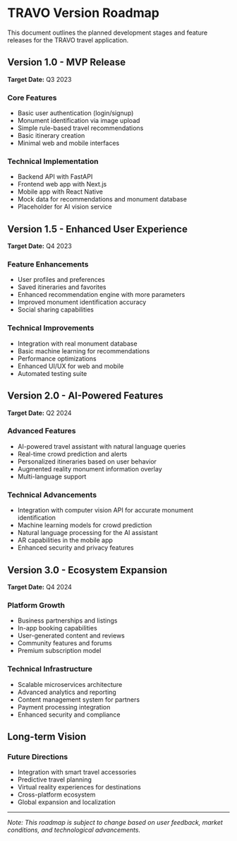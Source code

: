 # TRAVO Version Roadmap

This document outlines the planned development stages and feature releases for the TRAVO travel application.

## Version 1.0 - MVP Release

**Target Date:** Q3 2023

### Core Features
- Basic user authentication (login/signup)
- Monument identification via image upload
- Simple rule-based travel recommendations
- Basic itinerary creation
- Minimal web and mobile interfaces

### Technical Implementation
- Backend API with FastAPI
- Frontend web app with Next.js
- Mobile app with React Native
- Mock data for recommendations and monument database
- Placeholder for AI vision service

## Version 1.5 - Enhanced User Experience

**Target Date:** Q4 2023

### Feature Enhancements
- User profiles and preferences
- Saved itineraries and favorites
- Enhanced recommendation engine with more parameters
- Improved monument identification accuracy
- Social sharing capabilities

### Technical Improvements
- Integration with real monument database
- Basic machine learning for recommendations
- Performance optimizations
- Enhanced UI/UX for web and mobile
- Automated testing suite

## Version 2.0 - AI-Powered Features

**Target Date:** Q2 2024

### Advanced Features
- AI-powered travel assistant with natural language queries
- Real-time crowd prediction and alerts
- Personalized itineraries based on user behavior
- Augmented reality monument information overlay
- Multi-language support

### Technical Advancements
- Integration with computer vision API for accurate monument identification
- Machine learning models for crowd prediction
- Natural language processing for the AI assistant
- AR capabilities in the mobile app
- Enhanced security and privacy features

## Version 3.0 - Ecosystem Expansion

**Target Date:** Q4 2024

### Platform Growth
- Business partnerships and listings
- In-app booking capabilities
- User-generated content and reviews
- Community features and forums
- Premium subscription model

### Technical Infrastructure
- Scalable microservices architecture
- Advanced analytics and reporting
- Content management system for partners
- Payment processing integration
- Enhanced security and compliance

## Long-term Vision

### Future Directions
- Integration with smart travel accessories
- Predictive travel planning
- Virtual reality experiences for destinations
- Cross-platform ecosystem
- Global expansion and localization

---

*Note: This roadmap is subject to change based on user feedback, market conditions, and technological advancements.*